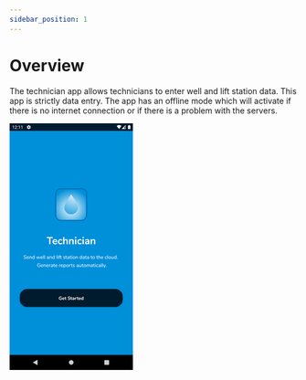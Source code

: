 ```yaml
---
sidebar_position: 1
---
```


# Overview 

The technician app allows technicians to enter well and lift station data. This app is strictly data entry.
The app has an offline mode which will activate if there is no internet connection or if there is a problem
with the servers. 

![technician-splash-screen](../static/img/splash.png)